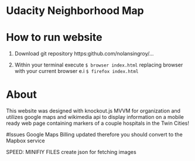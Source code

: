 # Udacity Neighborhood Map

# How to run website

1. Download git repository
https:github.com/nolansingroy/...

2. Within your terminal execute `$ browser index.html` replacing browser with your current browser e.i `$ firefox index.html`


# About

This website was designed with knockout.js 
MVVM for organization and utilizes google maps and 
wikimedia api to display information on a mobile ready web page containing markers of a couple hospitals in the Twin Cities! 

#Issues
Google Maps Billing updated therefore you should convert to the 
Mapbox service

SPEED:
MINIFIY FILES 
create json for fetching images 


